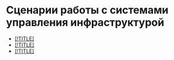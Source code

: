 # Сценарии работы с системами управления инфраструктурой

* [[!TITLE]](terraform-quickstart.md)
* [[!TITLE]](packer-quickstart.md)
* [[!TITLE]](active-directory.md)
